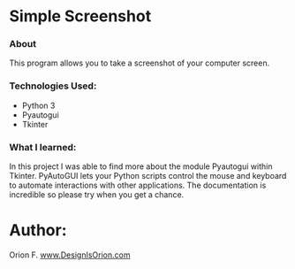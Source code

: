 # Simple Screenshot

### About 
This program allows you to take a screenshot of your computer screen. 

### Technologies Used:
- Python 3
- Pyautogui
- Tkinter

### What I learned:

In this project I was able to find more about the module Pyautogui within Tkinter. PyAutoGUI lets your Python scripts control the mouse and keyboard to automate interactions with other applications. The documentation is incredible so please try when you get a chance. 




# Author: 
Orion F.
www.DesignIsOrion.com


